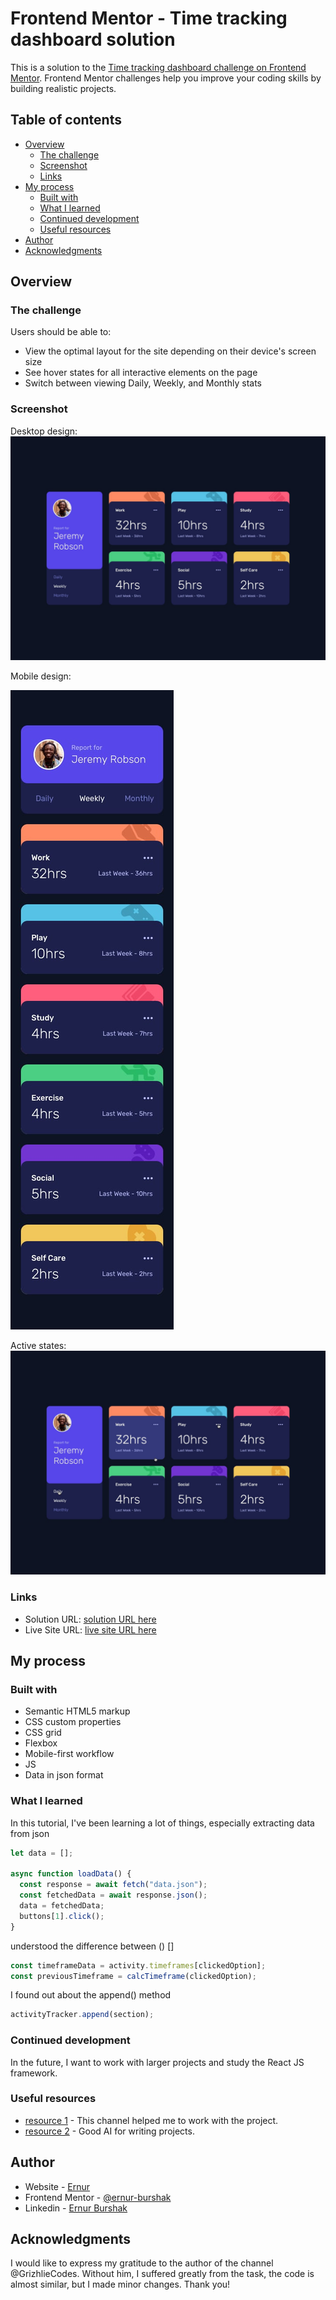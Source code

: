 # Frontend Mentor - Time tracking dashboard solution

This is a solution to the [Time tracking dashboard challenge on Frontend Mentor](https://www.frontendmentor.io/challenges/time-tracking-dashboard-UIQ7167Jw). Frontend Mentor challenges help you improve your coding skills by building realistic projects.

## Table of contents

- [Overview](#overview)
  - [The challenge](#the-challenge)
  - [Screenshot](#screenshot)
  - [Links](#links)
- [My process](#my-process)
  - [Built with](#built-with)
  - [What I learned](#what-i-learned)
  - [Continued development](#continued-development)
  - [Useful resources](#useful-resources)
- [Author](#author)
- [Acknowledgments](#acknowledgments)

## Overview

### The challenge

Users should be able to:

- View the optimal layout for the site depending on their device's screen size
- See hover states for all interactive elements on the page
- Switch between viewing Daily, Weekly, and Monthly stats

### Screenshot

Desktop design:
![](./design/desktop-design.jpg)

Mobile design:

![](./design/mobile-design.jpg)

Active states:
![](./design/active-states.jpg)

### Links

- Solution URL: [solution URL here](https://github.com/ernur-burshak/Time-tracking-dashboard)
- Live Site URL: [live site URL here](https://ernur-burshak.github.io/Time-tracking-dashboard/)

## My process

### Built with

- Semantic HTML5 markup
- CSS custom properties
- CSS grid
- Flexbox
- Mobile-first workflow
- JS
- Data in json format

### What I learned

In this tutorial, I've been learning a lot of things, especially extracting data from json

```js
let data = [];

async function loadData() {
  const response = await fetch("data.json");
  const fetchedData = await response.json();
  data = fetchedData;
  buttons[1].click();
}
```

understood the difference between () []

```js
const timeframeData = activity.timeframes[clickedOption];
const previousTimeframe = calcTimeframe(clickedOption);
```

I found out about the append() method

```js
activityTracker.append(section);
```

### Continued development

In the future, I want to work with larger projects and study the React JS framework.

### Useful resources

- [resource 1](https://www.youtube.com/watch?v=l9Qw8y3LfCY) - This channel helped me to work with the project.
- [resource 2](https://chatgpt.com/) - Good AI for writing projects.

## Author

- Website - [Ernur](https://ernur-burshak.github.io/Time-tracking-dashboard/)
- Frontend Mentor - [@ernur-burshak](https://www.frontendmentor.io/profile/ernur-burshak)
- Linkedin - [Ernur Burshak](https://www.linkedin.com/in/ernur-burshak-7b6b0b31b?utm_source=share&utm_campaign=share_via&utm_content=profile&utm_medium=android_app)

## Acknowledgments

I would like to express my gratitude to the author of the channel @GrizhlieCodes. Without him, I suffered greatly from the task, the code is almost similar, but I made minor changes. Thank you!
